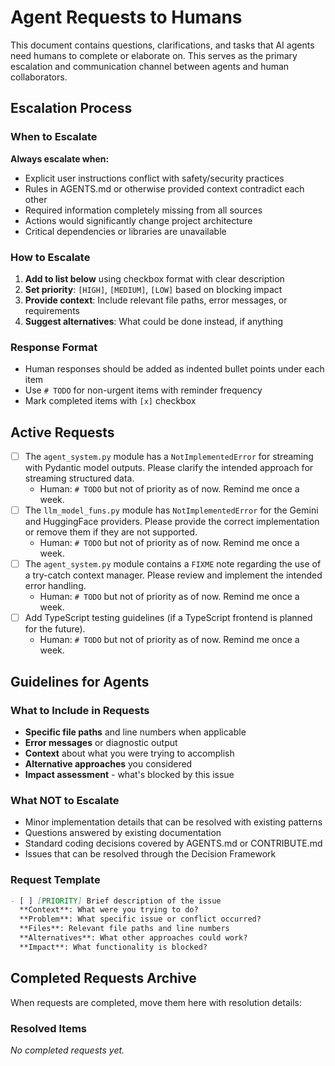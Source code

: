 # Agent Requests to Humans

This document contains questions, clarifications, and tasks that AI agents need humans to complete or elaborate on. This serves as the primary escalation and communication channel between agents and human collaborators.

## Escalation Process

### When to Escalate

**Always escalate when:**

- Explicit user instructions conflict with safety/security practices
- Rules in AGENTS.md or otherwise provided context contradict each other
- Required information completely missing from all sources
- Actions would significantly change project architecture
- Critical dependencies or libraries are unavailable

### How to Escalate

1. **Add to list below** using checkbox format with clear description
2. **Set priority**: `[HIGH]`, `[MEDIUM]`, `[LOW]` based on blocking impact
3. **Provide context**: Include relevant file paths, error messages, or requirements
4. **Suggest alternatives**: What could be done instead, if anything

### Response Format

- Human responses should be added as indented bullet points under each item
- Use `# TODO` for non-urgent items with reminder frequency
- Mark completed items with `[x]` checkbox

## Active Requests

- [ ] The `agent_system.py` module has a `NotImplementedError` for streaming with Pydantic model outputs. Please clarify the intended approach for streaming structured data.
  - Human: `# TODO` but not of priority as of now. Remind me once a week.
- [ ] The `llm_model_funs.py` module has `NotImplementedError` for the Gemini and HuggingFace providers. Please provide the correct implementation or remove them if they are not supported.
  - Human: `# TODO` but not of priority as of now. Remind me once a week.
- [ ] The `agent_system.py` module contains a `FIXME` note regarding the use of a try-catch context manager. Please review and implement the intended error handling.
  - Human: `# TODO` but not of priority as of now. Remind me once a week.
- [ ] Add TypeScript testing guidelines (if a TypeScript frontend is planned for the future).
  - Human: `# TODO` but not of priority as of now. Remind me once a week.

## Guidelines for Agents

### What to Include in Requests

- **Specific file paths** and line numbers when applicable
- **Error messages** or diagnostic output
- **Context** about what you were trying to accomplish
- **Alternative approaches** you considered
- **Impact assessment** - what's blocked by this issue

### What NOT to Escalate

- Minor implementation details that can be resolved with existing patterns
- Questions answered by existing documentation
- Standard coding decisions covered by AGENTS.md or CONTRIBUTE.md
- Issues that can be resolved through the Decision Framework

### Request Template

```markdown
- [ ] [PRIORITY] Brief description of the issue
  **Context**: What were you trying to do?
  **Problem**: What specific issue or conflict occurred?
  **Files**: Relevant file paths and line numbers
  **Alternatives**: What other approaches could work?
  **Impact**: What functionality is blocked?
```

## Completed Requests Archive

When requests are completed, move them here with resolution details:

### Resolved Items

<!-- Example:
- [x] [MEDIUM] Clarify testing framework choice
  - **Resolution**: Use pytest as specified in AGENTS.md
  - **Date**: 2025-01-15
  - **Impact**: Unblocked test development for all new features
-->

*No completed requests yet.*